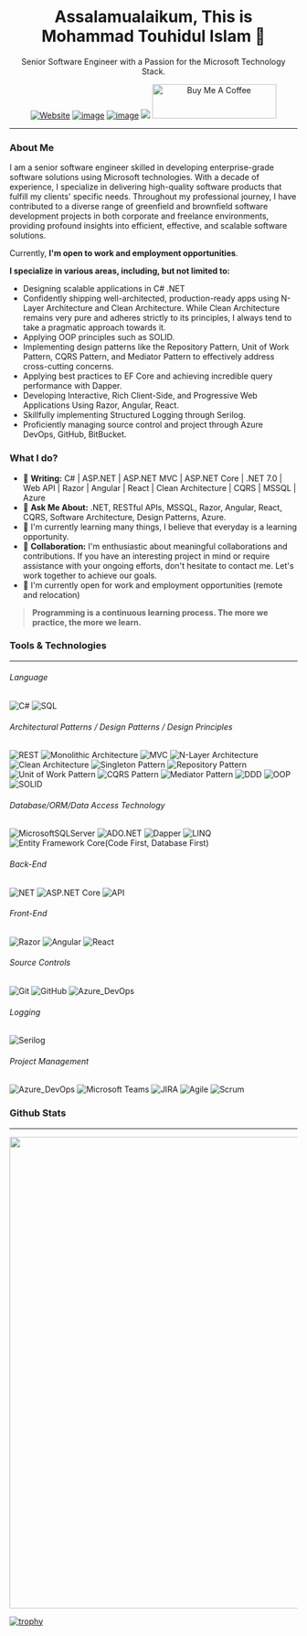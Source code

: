 <h1 align="center">Assalamualaikum, This is Mohammad Touhidul Islam 👋</h1>
<p align="center">Senior Software Engineer with a Passion for the Microsoft Technology Stack.</p>
<div align="center">

 [![Website](https://img.shields.io/badge/Website-%23000000.svg?style=for-the-badge&logo=.net&logoColor=white)](https://www.touhidulfahim.info/) 
[![image](https://img.shields.io/badge/LinkedIn-0077B5?style=for-the-badge&logo=linkedin&logoColor=white)](https://www.linkedin.com/in/touhidulfahim/)
[![image](https://img.shields.io/badge/Twitter-1DA1F2?style=for-the-badge&logo=twitter&logoColor=white)](https://twitter.com/touhidulfahim) 
<img src="https://img.shields.io/github/followers/touhidulfahim?label=Followers&style=for-the-badge&color=blue" />
<a href="https://www.buymeacoffee.com/touhidulfahim" target="_blank"><img src="https://cdn.buymeacoffee.com/buttons/v2/default-yellow.png" alt="Buy Me A Coffee" style="height: 60px !important;width: 217px !important;" ></a>

</div>

-----
### About Me

<p>I am a senior software engineer skilled in developing enterprise-grade software solutions using Microsoft technologies. With a decade of experience, I specialize in delivering high-quality software products that fulfill my clients' specific needs. Throughout my professional journey, I have contributed to a diverse range of greenfield and brownfield software development projects in both corporate and freelance environments, providing profound insights into efficient, effective, and scalable software solutions.</p>

Currently, **I'm open to work and employment opportunities**.

 **I specialize in various areas, including, but not limited to:**

- Designing scalable applications in C# .NET
- Confidently shipping well-architected, production-ready apps using N-Layer Architecture and Clean Architecture. While Clean Architecture remains very pure and adheres strictly to its principles, I always tend to take a pragmatic approach towards it.
- Applying OOP principles such as SOLID.
- Implementing design patterns like the Repository Pattern, Unit of Work Pattern, CQRS Pattern, and Mediator Pattern to effectively address cross-cutting concerns.
- Applying best practices to EF Core and achieving incredible query performance with Dapper.
- Developing Interactive, Rich Client-Side, and Progressive Web Applications Using Razor, Angular, React.
- Skillfully implementing Structured Logging through Serilog.
- Proficiently managing source control and project through Azure DevOps, GitHub, BitBucket.
  
### What I do?
- 🔭 **Writing:** C# | ASP.NET | ASP.NET MVC | ASP.NET Core | .NET 7.0 | Web API | Razor | Angular | React | Clean Architecture | CQRS | MSSQL | Azure 
- 💬 **Ask Me About:** .NET, RESTful APIs, MSSQL, Razor, Angular, React, CQRS, Software Architecture, Design Patterns, Azure.
- 🌱 I'm currently learning many things, I believe that everyday is a learning opportunity.
- 👯 **Collaboration:** I'm enthusiastic about meaningful collaborations and contributions. If you have an interesting project in mind or require assistance with your ongoing efforts, don't hesitate to contact me. Let's work together to achieve our goals.
- 👯 I'm currently open for work and employment opportunities (remote and relocation)
  
> **Programming is a continuous learning process. The more we practice, the more we learn.**

### Tools & Technologies
-----

###### Language
![C#](https://img.shields.io/badge/C%23-%23239120.svg?style=flat&logo=c-sharp&logoColor=white)
![SQL](https://img.shields.io/badge/-SQL-4479A1?style=flat&labelColor=black&logo=MySQL&logoColor=4479A1) 

###### Architectural Patterns / Design Patterns / Design Principles
![REST](https://img.shields.io/badge/REST-0078D7?style=flat)
![Monolithic Architecture](https://img.shields.io/badge/Monolithic_Architecture-0078D7?style=flat)
![MVC](https://img.shields.io/badge/MVC_Architecture-0078D7?style=flat)
![N-Layer Architecture](https://img.shields.io/badge/N-Layer_Architecture-0078D7?style=flat)
![Clean Architecture](https://img.shields.io/badge/Clean_Architecture-0078D7?style=flat)
![Singleton Pattern](https://img.shields.io/badge/Singleton_Pattern-0078D7?style=flat)
![Repository Pattern](https://img.shields.io/badge/Repository_Pattern-0078D7?style=flat)
![Unit of Work Pattern](https://img.shields.io/badge/Unit_of_Work_Pattern-0078D7?style=flat)
![CQRS Pattern](https://img.shields.io/badge/CQRS_Pattern-0078D7?style=flat)
![Mediator Pattern](https://img.shields.io/badge/Mediator_Pattern-0078D7?style=flat)
![DDD](https://img.shields.io/badge/DDD_(Domain_Driven_Design)-0078D7?style=flat)
![OOP](https://img.shields.io/badge/OOP-0078D7?style=flat)
![SOLID](https://img.shields.io/badge/SOLID-0078D7?style=flat)

###### Database/ORM/Data Access Technology
![MicrosoftSQLServer](https://img.shields.io/badge/Microsoft%20SQL%20Sever-CC2927?style=flat&logo=microsoft%20sql%20server&logoColor=white)
![ADO.NET](https://img.shields.io/badge/ADO.NET-0078D7?style=flat&logo=ado&logoColor=white)
![Dapper](https://img.shields.io/badge/Dapper-0078D7?style=flat&logo=Dapper&logoColor=white)
![LINQ](https://img.shields.io/badge/LINQ-0078D7?style=flat&logo=LINQ&logoColor=white)
![Entity Framework Core(Code First, Database First)](https://img.shields.io/badge/Entity_Framework_Core(Code_First,_Database_First)-0078D7?style=flat&logo=efcore&logoColor=white)

###### Back-End
![NET](https://img.shields.io/badge/.NET-512BD4?style=flat&logo=dotnet&logoColor=white)
![ASP.NET Core](https://img.shields.io/badge/ASP.NET_Core-0078D7?style=flat&logo=core&logoColor=white)
![API](https://img.shields.io/badge/ASP.NET_Core_Web_API-0078D7?style=flat&logo=api&logoColor=white)

###### Front-End
![Razor](https://img.shields.io/badge/Razor-0078D7?style=flat&logo=Razor&logoColor=white)
![Angular](https://img.shields.io/badge/Angular-0078D7?style=flat&logo=Blazor&logoColor=white)
![React](https://img.shields.io/badge/React-0078D7?style=flat&logo=Blazor&logoColor=white)

###### Source Controls
![Git](https://img.shields.io/badge/Git-F05032?style=flat&logo=git&logoColor=white)
![GitHub](https://img.shields.io/badge/GitHub-100000?style=flat&logo=github&logoColor=white)
![Azure_DevOps](https://img.shields.io/badge/Azure_DevOps_Server-0078D7?style=flat&logo=azure-devops&logoColor=white)

###### Logging
![Serilog](https://img.shields.io/badge/Serilog-0078D7?style=flat)

###### Project Management
![Azure_DevOps](https://img.shields.io/badge/Azure_DevOps_Server-0078D7?style=flat&logo=azure-devops&logoColor=white)
![Microsoft Teams](https://img.shields.io/badge/Microsoft_Teams-2088FF?style=flat&logo=github-actions&logoColor=white)
![JIRA](https://img.shields.io/badge/JIRA-0078D7?style=flat)
![Agile](https://img.shields.io/badge/Agile-0078D7?style=flat)
![Scrum](https://img.shields.io/badge/Scrum-0078D7?style=flat)

### Github Stats
-----
<img width="825" src="https://github-profile-summary-cards.vercel.app/api/cards/profile-details?username=touhidulfahim&theme=tokyonight"/>

[![trophy](https://github-profile-trophy.vercel.app/?username=saddamhossain&row=1&column=8&theme=highcontrast&no-bg=false&no-frame=true)](https://github.com/saddamhossain/github-profile-trophy)

